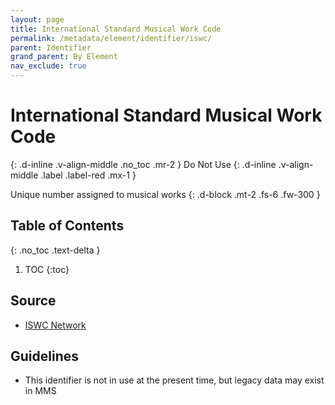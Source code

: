 ```yaml
---
layout: page
title: International Standard Musical Work Code
permalink: /metadata/element/identifier/iswc/
parent: Identifier
grand_parent: By Element
nav_exclude: true
---
```


# International Standard Musical Work Code
{: .d-inline .v-align-middle .no_toc .mr-2 }
Do Not Use
{: .d-inline .v-align-middle .label .label-red .mx-1 }

Unique number assigned to musical works
{: .d-block .mt-2 .fs-6 .fw-300 }

## Table of Contents
{: .no_toc .text-delta }

1. TOC
{:toc}

## Source
- [ISWC Network](https://www.iswc.org/)

## Guidelines
- This identifier is not in use at the present time, but legacy data may exist in MMS